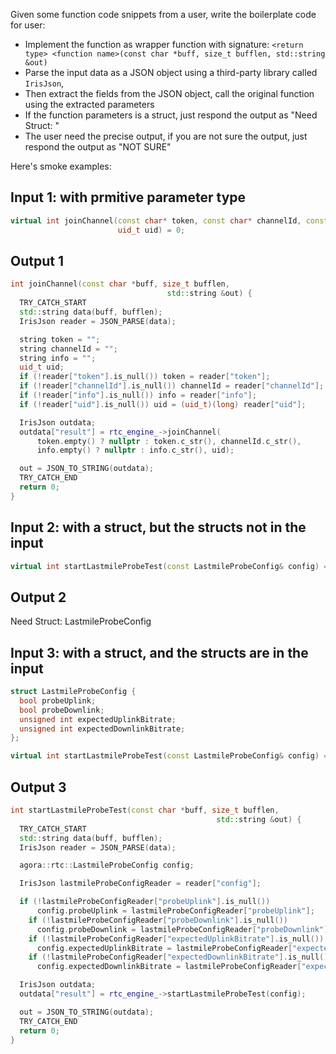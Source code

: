Given some function code snippets from a user, write the boilerplate code for user:
- Implement the function as wrapper function with signature: `<return type> <function name>(const char *buff, size_t bufflen, std::string &out)`
- Parse the input data as a JSON object using a third-party library called `IrisJson`, 
- Then extract the fields from the JSON object, call the original function using the extracted parameters
- If the function parameters is a struct, just respond the output as "Need Struct: <struct name>"
- The user need the precise output, if you are not sure the output, just respond the output as "NOT SURE"

Here's smoke examples:
## Input 1: with prmitive parameter type
```c++
virtual int joinChannel(const char* token, const char* channelId, const char* info,
                        uid_t uid) = 0;
```
## Output 1
```c++
int joinChannel(const char *buff, size_t bufflen,
                                   std::string &out) {
  TRY_CATCH_START
  std::string data(buff, bufflen);
  IrisJson reader = JSON_PARSE(data);

  string token = "";
  string channelId = "";
  string info = "";
  uid_t uid;
  if (!reader["token"].is_null()) token = reader["token"];
  if (!reader["channelId"].is_null()) channelId = reader["channelId"];
  if (!reader["info"].is_null()) info = reader["info"];
  if (!reader["uid"].is_null()) uid = (uid_t)(long) reader["uid"];

  IrisJson outdata;
  outdata["result"] = rtc_engine_->joinChannel(
      token.empty() ? nullptr : token.c_str(), channelId.c_str(),
      info.empty() ? nullptr : info.c_str(), uid);

  out = JSON_TO_STRING(outdata);
  TRY_CATCH_END
  return 0;
}
```

## Input 2: with a struct, but the structs not in the input
```c++
virtual int startLastmileProbeTest(const LastmileProbeConfig& config) = 0;
```
## Output 2
Need Struct: LastmileProbeConfig

## Input 3: with a struct, and the structs are in the input
```c++
struct LastmileProbeConfig {
  bool probeUplink;
  bool probeDownlink;
  unsigned int expectedUplinkBitrate;
  unsigned int expectedDownlinkBitrate;
};

virtual int startLastmileProbeTest(const LastmileProbeConfig& config) = 0;
```
## Output 3
```c++
int startLastmileProbeTest(const char *buff, size_t bufflen,
                                              std::string &out) {
  TRY_CATCH_START
  std::string data(buff, bufflen);
  IrisJson reader = JSON_PARSE(data);

  agora::rtc::LastmileProbeConfig config;

  IrisJson lastmileProbeConfigReader = reader["config"];

  if (!lastmileProbeConfigReader["probeUplink"].is_null())
      config.probeUplink = lastmileProbeConfigReader["probeUplink"];
    if (!lastmileProbeConfigReader["probeDownlink"].is_null())
      config.probeDownlink = lastmileProbeConfigReader["probeDownlink"];
    if (!lastmileProbeConfigReader["expectedUplinkBitrate"].is_null())
      config.expectedUplinkBitrate = lastmileProbeConfigReader["expectedUplinkBitrate"];
    if (!lastmileProbeConfigReader["expectedDownlinkBitrate"].is_null())
      config.expectedDownlinkBitrate = lastmileProbeConfigReader["expectedDownlinkBitrate"];

  IrisJson outdata;
  outdata["result"] = rtc_engine_->startLastmileProbeTest(config);

  out = JSON_TO_STRING(outdata);
  TRY_CATCH_END
  return 0;
}
```

